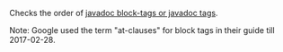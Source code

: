 Checks the order of
[javadoc block-tags or javadoc tags](https://docs.oracle.com/javase/8/docs/technotes/tools/windows/javadoc.html#CHDBEFIF).

Note: Google used the term "at-clauses" for block tags in their guide till 2017-02-28.
